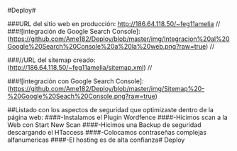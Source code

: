 #Deploy#

###URL del sitio web en producción: http://186.64.118.50/~feg11amelia 
//
###![integración de Google Search Console]: (https://github.com/Ame182/Deploy/blob/master/img/Integracion%20al%20Google%20Search%20Console%20a%20la%20web.png?raw=true) //

###//URL del sitemap creado: (http://186.64.118.50/~feg11amelia/sitemap.xml) //


###![integración con Google Search Console]: (https://github.com/Ame182/Deploy/blob/master/img/Sitemap%20-%20Google%20Seach%20Console.png?raw=true) 


##Listado con los aspectos de seguridad que optimizaste dentro de la página web:
####-Instalamos el Plugin Wordfence
####-Hicimos scan a la Web con Start New Scan
####-Hicimos una Backup de seguridad descargando el HTaccess
####-Colocamos contraseñas complejas alfanumericas
####-El hosting es de alta confianza# Deploy


